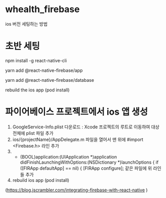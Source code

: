 # whealth_firebase
ios 버전 세팅하는 방법

# 초반 세팅
npm install -g react-native-cli

yarn add @react-native-firebase/app

yarn add @react-native-firebase/database

rebuild the ios app (pod install)


# 파이어베이스 프로젝트에서 ios 앱 생성
1) GoogleService-Info.plist 다운로드 : Xcode 프로젝트의 루트로 이동하여 대상 전체에 plist 파일 추가
2) ios/{projectName}/AppDelegate.m 파일을 열어서 맨 위에 #import <Firebase.h> 라인 추가
3) - (BOOL)application:(UIApplication *)application didFinishLaunchingWithOptions:(NSDictionary *)launchOptions { 
  if ([FIRApp defaultApp] == nil) {
    [FIRApp configure]; 
  같은 파일에 위 라인들 추가
4) rebuild ios app (pod install)

(https://blog.jscrambler.com/integrating-firebase-with-react-native )

